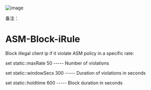
![image](https://user-images.githubusercontent.com/120350543/217751673-01c34d69-f447-436a-9722-93d185eba1ab.png)

备注：
# ASM-Block-iRule

Block illegal client ip if it violate ASM policy in a specific rate:


set static::maxRate 50 ----- Number of violations


set static::windowSecs 300 ----- Duration of violations in seconds


set static::holdtime 600 ----- Block duration in seconds
